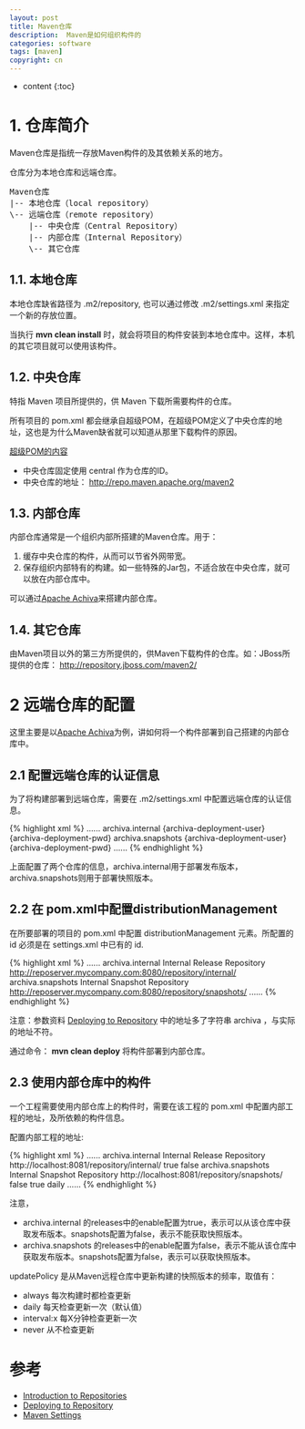 ```yaml
---
layout: post
title: Maven仓库
description:  Maven是如何组织构件的
categories: software
tags: [maven]
copyright: cn
---
```


* content
{:toc}

# 1. 仓库简介

Maven仓库是指统一存放Maven构件的及其依赖关系的地方。

仓库分为本地仓库和远端仓库。

<pre>
Maven仓库
|-- 本地仓库（local repository）
\-- 远端仓库（remote repository）
    |-- 中央仓库（Central Repository）
    |-- 内部仓库（Internal Repository）
    \-- 其它仓库
</pre>

## 1.1. 本地仓库

本地仓库缺省路径为 .m2/repository, 也可以通过修改 .m2/settings.xml 来指定一个新的存放位置。

当执行 <b>mvn clean install</b> 时，就会将项目的构件安装到本地仓库中。这样，本机的其它项目就可以使用该构件。

## 1.2. 中央仓库

特指 Maven 项目所提供的，供 Maven 下载所需要构件的仓库。

所有项目的 pom.xml 都会继承自超级POM，在超级POM定义了中央仓库的地址，这也是为什么Maven缺省就可以知道从那里下载构件的原因。

[超级POM的内容](https://github.com/apache/maven/blob/master/maven-model-builder/src/main/resources/org/apache/maven/model/pom-4.0.0.xml)

* 中央仓库固定使用 central 作为仓库的ID。
* 中央仓库的地址： http://repo.maven.apache.org/maven2

## 1.3. 内部仓库

内部仓库通常是一个组织内部所搭建的Maven仓库。用于：

1. 缓存中央仓库的构件，从而可以节省外网带宽。
2. 保存组织内部特有的构建。如一些特殊的Jar包，不适合放在中央仓库，就可以放在内部仓库中。

可以通过[Apache Achiva][Achiva]来搭建内部仓库。

## 1.4. 其它仓库

由Maven项目以外的第三方所提供的，供Maven下载构件的仓库。如：JBoss所提供的仓库： http://repository.jboss.com/maven2/

# 2 远端仓库的配置

这里主要是以[Apache Achiva][Achiva]为例，讲如何将一个构件部署到自己搭建的内部仓库中。

## 2.1 配置远端仓库的认证信息

为了将构建部署到远端仓库，需要在 .m2/settings.xml 中配置远端仓库的认证信息。

{% highlight xml %}
<settings>
    ......
    <servers>
        <server>
          <id>archiva.internal</id>
          <username>{archiva-deployment-user}</username>
          <password>{archiva-deployment-pwd}</password>
        </server>
        <server>
          <id>archiva.snapshots</id>
          <username>{archiva-deployment-user}</username>
          <password>{archiva-deployment-pwd}</password>
        </server>
    </servers>
    ......
</settings>
{% endhighlight %}

上面配置了两个仓库的信息，archiva.internal用于部署发布版本，archiva.snapshots则用于部署快照版本。

## 2.2 在 pom.xml中配置distributionManagement

在所要部署的项目的 pom.xml 中配置 distributionManagement 元素。所配置的 id 必须是在 settings.xml 中已有的 id.

{% highlight xml %}
<project>
    ......
    <distributionManagement>
        <repository>
            <id>archiva.internal</id>
            <name>Internal Release Repository</name>
            <url>http://reposerver.mycompany.com:8080/repository/internal/</url>
        </repository>
        <snapshotRepository>
            <id>archiva.snapshots</id>
            <name>Internal Snapshot Repository</name>
            <url>http://reposerver.mycompany.com:8080/repository/snapshots/</url>
        </snapshotRepository>
    </distributionManagement>
    ......
</project>
{% endhighlight %}

注意：参数资料 [Deploying to Repository][deploy] 中的地址多了字符串 archiva ，与实际的地址不符。

通过命令： <b>mvn clean deploy</b> 将构件部署到内部仓库。

## 2.3 使用内部仓库中的构件

一个工程需要使用内部仓库上的构件时，需要在该工程的 pom.xml 中配置内部工程的地址，及所依赖的构件信息。

配置内部工程的地址:

{% highlight xml %}
<project>
    ......
    <repositories>
        <repository>
            <id>archiva.internal</id>
            <name>Internal Release Repository</name>
            <url>http://localhost:8081/repository/internal/</url>
            <releases>
                <enabled>true</enabled>
            </releases>
            <snapshots>
                <enabled>false</enabled>
            </snapshots>
        </repository>
        <repository>
            <id>archiva.snapshots</id>
            <name>Internal Snapshot Repository</name>
            <url>http://localhost:8081/repository/snapshots/</url>
            <releases>
                <enabled>false</enabled>
            </releases>
            <snapshots>
                <enabled>true</enabled>
                <updatePolicy>daily</updatePolicy>
            </snapshots>
        </repository>
    </repositories>
    ......
</project>
{% endhighlight %}

注意，

* archiva.internal 的releases中的enable配置为true，表示可以从该仓库中获取发布版本。snapshots配置为false，表示不能获取快照版本。
* archiva.snapshots 的releases中的enable配置为false，表示不能从该仓库中获取发布版本。snapshots配置为false，表示可以获取快照版本。

updatePolicy 是从Maven远程仓库中更新构建的快照版本的频率，取值有：

* always   每次构建时都检查更新
* daily    每天检查更新一次（默认值）
* interval:x  每X分钟检查更新一次
* never     从不检查更新

# 参考
* [Introduction to Repositories](http://maven.apache.org/guides/introduction/introduction-to-repositories.html)
* [Deploying to Repository][deploy]
* [Maven Settings](http://maven.apache.org/ref/3.0.5/maven-settings/settings.html)

[Achiva]: http://archiva.apache.org/
[deploy]: http://archiva.apache.org/docs/1.4-M4-SNAPSHOT/userguide/deploy.html
